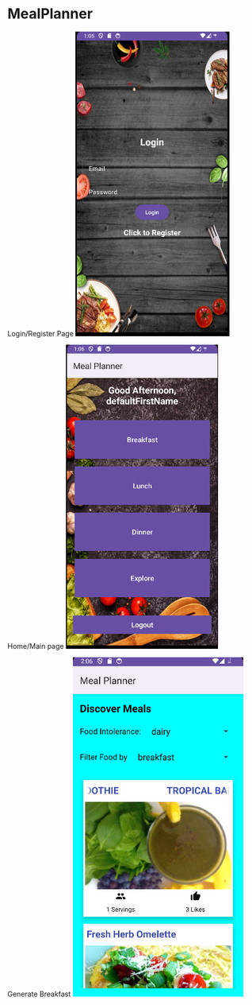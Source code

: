 # MealPlanner

Login/Register Page
![img.png](loginRegister.png)

Home/Main page 
![img_1.png](homePage.png)

Generate Breakfast
![img_4.png](generateBreakfast.png)

